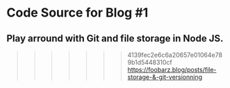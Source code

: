 # Code Source for Blog #1
## Play arround with Git and file storage  in Node JS.
>>>>>>> 4139fec2e6c6a20657e01064e789b1d5448310cf
https://foobarz.blog/posts/file-storage-&-git-versionning
